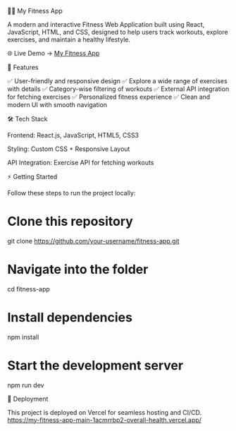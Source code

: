 🏋️‍♀️ My Fitness App

A modern and interactive Fitness Web Application built using React, JavaScript, HTML, and CSS, designed to help users track workouts, explore exercises, and maintain a healthy lifestyle.

🌐 Live Demo → [My Fitness App](https://my-fitness-app-main.vercel.app/)

🚀 Features

✅ User-friendly and responsive design
✅ Explore a wide range of exercises with details
✅ Category-wise filtering of workouts
✅ External API integration for fetching exercises
✅ Personalized fitness experience
✅ Clean and modern UI with smooth navigation

🛠️ Tech Stack

Frontend: React.js, JavaScript, HTML5, CSS3

Styling: Custom CSS + Responsive Layout

API Integration: Exercise API for fetching workouts

⚡ Getting Started

Follow these steps to run the project locally:

# Clone this repository
git clone https://github.com/your-username/fitness-app.git  

# Navigate into the folder
cd fitness-app  

# Install dependencies
npm install  

# Start the development server
npm run dev  

📌 Deployment

This project is deployed on Vercel for seamless hosting and CI/CD.
https://my-fitness-app-main-1acmrrbp2-overall-health.vercel.app/
